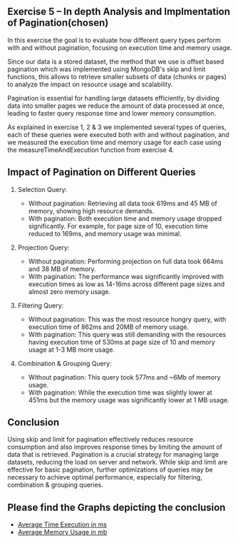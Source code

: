 ## Exercise 5 – In depth Analysis and Implmentation of Pagination(chosen)

In this exercise the goal is to evaluate how different query types perform with and without pagination, focusing on execution time and memory usage.

Since our data is a stored dataset, the method that we use is offset based pagination which was implemented using MongoDB's skip and limit functions, this allows to retrieve smaller subsets of data (chunks or pages) to analyze the impact on resource usage and scalability.

Pagination is essential for handling large datasets efficiently, by dividing data into smaller pages we reduce the amount of data processed at once, leading to faster query response time and lower memory consumption.

As explained in exercise 1, 2 & 3 we implemented several types of queries, each of these queries were executed both with and without pagination, and we measured the execution time and memory usage for each case using the measureTimeAndExecution function from exercise 4.

## Impact of Pagination on Different Queries
1. Selection Query:
   - Without pagination: Retrieving all data took 619ms and 45 MB of memory, showing high resource demands.
   - With pagination: Both execution time and memory usage dropped significantly. For example, for page size of 10, execution time reduced to 169ms, and memory usage was minimal.

2. Projection Query:
   - Without pagination: Performing projection on full data took 664ms and 38 MB of memory.
   - With pagination: The performance was significantly improved with execution times as low as 14-16ms across different page sizes and almost zero memory usage.

3. Filtering Query:
   - Without pagination: This was the most resource hungry query, with execution time of 862ms and 20MB of memory usage.
   - With pagination: This query was still demanding with the resources having execution time of 530ms at page size of 10 and memory usage at 1-3 MB more usage.

4. Combination & Grouping Query:
   - Without pagination: This query took 577ms and ~6Mb of memory usage.
   - With pagination: While the execution time was slightly lower at 451ms but the memory usage was significantly lower at 1 MB usage.

## Conclusion
Using skip and limit for pagination effectively reduces resource consumption and also improves response times by limiting the amount of data that is retrieved. Pagination is a crucial strategy for managing large datasets, reducing the load on server and network. While skip and limit are effective for basic pagination, further optimizations of queries may be necessary to achieve optimal performance, especially for filtering, combination & grouping queries.

## Please find the Graphs depicting the conclusion

- [Average Time Execution in ms](https://uniofleicester-my.sharepoint.com/:i:/g/personal/pm455_student_le_ac_uk/EcXsbQ8Mf2FKk3lRyp66Y98BOtDq01junBJGu8K7BPLsCA?e=9MoCc6)
- [Average Memory Usage in mb](https://uniofleicester-my.sharepoint.com/:i:/g/personal/pm455_student_le_ac_uk/EQNXh_pf7JNBloiRsJoG8ysB_dxralZwQFSQ9SwHtq75tQ?e=Pr6H1k)
